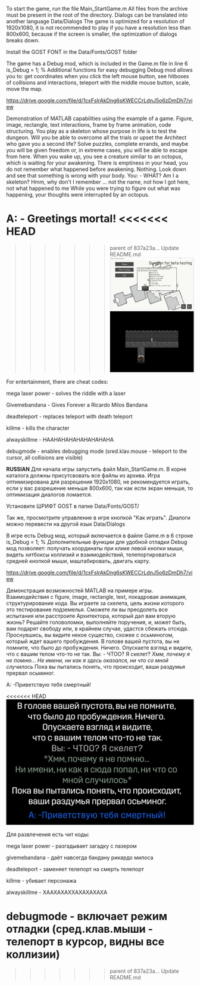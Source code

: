To start the game, run the file Main_StartGame.m
All files from the archive must be present in the root of the directory.
Dialogs can be translated into another language Data/Dialogs
The game is optimized for a resolution of 1920x1080, it is not recommended to play if you have a resolution less than 800x600, because if the screen is smaller, the
optimization of dialogs breaks down.

Install the GOST FONT in the Data/Fonts/GOST folder

The game has a Debug mod, which is included in the Game.m file in line 6
is_Debug = 1; % Additional functions for easy debugging
Debug mod allows you to: get coordinates when you click the left mouse button, see hitboxes of collisions and interactions, teleport with the middle mouse button, scale, move the map.

https://drive.google.com/file/d/1cxFslrAkDng6sKWECCrLdnJ5o6zDmDh7/view

Demonstration of MATLAB capabilities using the example of a game.
Figure, image, rectangle, text interactions, frame by frame animation, code structuring.
You play as a skeleton whose purpose in life is to test the dungeon. Will you be able to overcome all the trials or upset the Architect who gave you a second life? Solve puzzles, complete errands, and maybe you will be given freedom or, in extreme cases, you will be able to escape from here.
When you wake up, you see a creature similar to an octopus, which is waiting for your awakening.
There is emptiness in your head, you do not remember what happened before awakening. Nothing. Look down and see
that something is wrong with your body.
You: - WHAT? Am I a skeleton?
Hmm, why don't I remember ... not the name, not how I got here, not what happened to me
While you were trying to figure out what was happening, your thoughts were interrupted by an octopus.

A: - Greetings mortal!
<<<<<<< HEAD
=======

>>>>>>> parent of 837a23a... Update README.md
![Screen_1](Screen_1.png)
![Screen_2](Screen_2.png)

For entertainment, there are cheat codes:

mega laser power - solves the riddle with a laser

Givemebandana - Gives Forever a Ricardo Milos Bandana

deadteleport - replaces teleport with death teleport

killme - kills the character

alwayskillme - HAAHAHAHAHAHAHAHAHA

debugmode - enables debugging mode (sred.klav.mouse - teleport to the cursor, all collisions are visible)

____________________________________RUSSIAN____________________________________
Для начала игры запустить файл Main_StartGame.m.
В корне каталога должны присутсвовать все файлы из архива.
Игра оптимизирована для разрешения 1920х1080, не рекомендуется играть, если у вас разрешение меньше 800х600, так как если экран меньше, 
то оптимизация диалогов ломается.

Установите ШРИФТ GOST в папке Data/Fonts/GOST/

Так же, просмотрите управление в игре кнопкой "Как играть".
Диалоги можно перевести на другой язык Data/Dialogs

В игре есть Debug мод, который включается в файле Game.m в 6 строке 
is_Debug = 1; % Дополнительные функции для удобной отладки
Debug мод позволяет: получать координаты при клике левой кнопки мыши, видеть хитбоксы коллизий и взаимодействий, телепортироваться средней кнопкой мыши, маштабировать, двигать карту.

https://drive.google.com/file/d/1cxFslrAkDng6sKWECCrLdnJ5o6zDmDh7/view

Демонстрация возможностей MATLAB на примере игры.
Взаимодействия с figure, image, rectangle, text, покадровая анимация, структурирование кода.
Вы играете за скелета, цель жизни которого это тестирование подземелья. Сможете ли вы преодолеть все испытания или расстроите Архитектора, который дал вам вторую жизнь? Решайте головоломки, выполняйте поручения, и, может быть, вам подарят свободу или, в крайнем случае, удастся сбежать отсюда.
Проснувшись, вы видите некое существо, схожее с осьминогом, который ждет вашего пробуждения.
В голове вашей пустота, вы не помните, что было до пробуждения. Ничего. Опускаете взгляд и видите,
что с вашим телом что-то не так.
Вы: - ЧТОО? Я скелет?
*Хмм, почему я не помню... Не имени, ни как я здесь оказался, ни что со мной случилось*
Пока вы пытались понять, что происходит, ваши раздумья прервал осьминог.

А: -Приветствую тебя смертный!

<<<<<<< HEAD
![Intro_EN](Data/Images/Intro_ru.png)

Для развлечения есть чит коды:

mega laser power - разгадывает загадку с лазером

givemebandana - даёт навсегда бандану рикардо милоса

deadteleport - заменяет телепорт на смерть телепорт

killme - убивает персонажа

alwayskillme - ХААХАХАХХАХАХАХАХА

debugmode - включает режим отладки (сред.клав.мыши - телепорт в курсор, видны все коллизии)
=======
>>>>>>> parent of 837a23a... Update README.md
